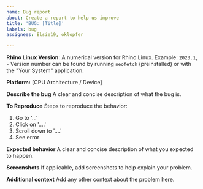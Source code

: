 ```yaml
---
name: Bug report
about: Create a report to help us improve
title: 'BUG: [Title]'
labels: bug
assignees: Elsie19, oklopfer

---
```


**Rhino Linux Version:**
A numerical version for Rhino Linux. Example: `2023.1`, - Version number can be found by running `neofetch` (preinstalled) or with the "Your System" application.

**Platform:**
[CPU Architecture / Device]

**Describe the bug**
A clear and concise description of what the bug is.

**To Reproduce**
Steps to reproduce the behavior:
1. Go to '...'
2. Click on '....'
3. Scroll down to '....'
4. See error

**Expected behavior**
A clear and concise description of what you expected to happen.

**Screenshots**
If applicable, add screenshots to help explain your problem.

**Additional context**
Add any other context about the problem here.
